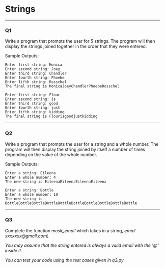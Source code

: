 <b><h1>Strings</h1></b>
<hr>
<h3>Q1</h3>
Write a program that prompts the user for 5 strings. The program will then display the strings joined together in the order that they were entered.

Sample Outputs:
```
Enter first string: Monica 
Enter second string: Joey
Enter third string: Chandler
Enter fourth string: Phoebe
Enter fifth string: Rosschel
The final string is MonicaJoeyChandlerPhoebeRosschel
```
```
Enter first string: Flour
Enter second string: is
Enter third string: good
Enter fourth string: just
Enter fifth string: kidding
The final string is Flourisgoodjustkidding
```
<hr>
<h3>Q2</h3>
Write a program that  prompts the user for a string and a whole number. The program will then display the string joined by itself a number of times depending on the value of the whole number.

Sample Outputs:
```
Enter a string: Eileena
Enter a whole number: 4
The new string is EileenaEileenaEileenaEileena
```
```
Enter a string: Bottle
Enter a whole number: 10
The new string is BottleBottleBottleBottleBottleBottleBottleBottleBottleBottle
```
<hr>
<h3>Q3</h3>
Complete the function <i>mask_email</i> which takes in a string, <i>email</i. The function should return the email string with all characters before the '@' sign masked with a lowercase 'x' (e.g. huiqing@gmail.com --> xxxxxxx@gmail.com). 

You may assume that the string entered is always a valid email with the '@' inside it.

You can test your code using the test cases given in q3.py
